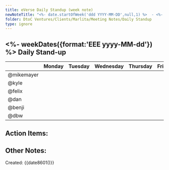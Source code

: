 ```yaml
---
title: eVerse Daily Standup (week note)
newNoteTitle: "<%- date.startOfWeek('ddd YYYY-MM-DD',null,1) %>  - <%- date.endOfWeek('ddd YYYY-MM-DD',null,1) %> eVerse Daily Standup"
folder: DtoC Ventures/Clients/Marlita/Meeting Notes/Daily Standup
type: ignore
---
```

## <%- weekDates({format:'EEE yyyy-MM-dd'}) %> Daily Stand-up 

|  | Monday | Tuesday | Wednesday | Thursday | Friday |
| --- | ------ | ------- | --------- | -------- | ------ |
| @mikemayer |  |  |  |  |  |
| @kyle |  |  |  |  |  |
| @felix |  |  |  |  |  |
| @dan |  |  |  |  |  |
| @benji |  |  |  |  |  |
| @dbw |  |  |  |  |  |

## Action Items:

## Other Notes:

Created: {{date8601()}}

